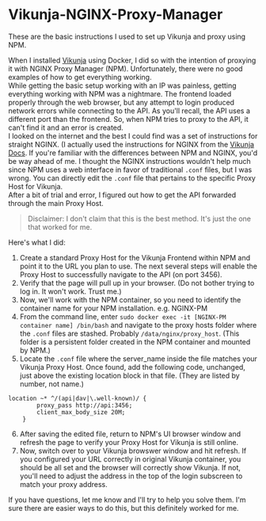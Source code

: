 # Vikunja-NGINX-Proxy-Manager

These are the basic instructions I used to set up Vikunja and proxy using NPM. 

When I installed [Vikunja](https://vikunja.io/) using Docker, I did so with the intention of proxying it with NGINX Proxy Manager (NPM). Unfortunately, there were no good examples of how to get everything working.  
While getting the basic setup working with an IP was painless, getting everything working with NPM was a nightmare. The frontend loaded properly through the web browser, but any attempt to login produced network errors while connecting to the API. As you'll recall, the API uses a different port than the frontend. So, when NPM tries to proxy to the API, it can't find it and an error is created.  
I looked on the internet and the best I could find was a set of instructions for straight NGINX. (I actually used the instructions for NGINX from the [Vikunja Docs](https://vikunja.io/docs/full-docker-example/#example-with-nginx-as-proxy). If you're familiar with the differences between NPM and NGINX, you'd be way ahead of me. I thought the NGINX instructions wouldn't help much since NPM uses a web interface in favor of traditional `.conf` files, but I was wrong.  You can directly edit the `.conf` file that pertains to the specific Proxy Host for Vikunja.  
After a bit of trial and error, I figured out how to get the API forwarded through the main Proxy Host.

>   Disclaimer: I don't claim that this is the best method. It's just the one that worked for me.

Here's what I did:
1. Create a standard Proxy Host for the Vikunja Frontend within NPM and point it to the URL you plan to use. The next several steps will enable the Proxy Host to successfully navigate to the API (on port 3456).
2. Verify that the page will pull up in your browser. (Do not bother trying to log in. It won't work. Trust me.)
3. Now, we'll work with the NPM container, so you need to identify the container name for your NPM installation. e.g. NGINX-PM
4. From the command line, enter `sudo docker exec -it [NGINX-PM container name] /bin/bash` and navigate to the proxy hosts folder where the `.conf` files are stashed. Probably `/data/nginx/proxy_host`. (This folder is a persistent folder created in the NPM container and mounted by NPM.)
5. Locate the `.conf` file where the server_name inside the file matches your Vikunja Proxy Host. Once found, add the following code, unchanged, just above the existing location block in that file. (They are listed by number, not name.)  
```
location ~* ^/(api|dav|\.well-known)/ {
        proxy_pass http://api:3456;
        client_max_body_size 20M;
    }
```
6. After saving the edited file, return to NPM's UI browser window and refresh the page to verify your Proxy Host for Vikunja is still online. 
7. Now, switch over to your Vikunja browswer window and hit refresh. If you configured your URL correctly in original Vikunja container, you should be all set and the browser will correctly show Vikunja. If not, you'll need to adjust the address in the top of the login subscreen to match your proxy address.


If you have questions, let me know and I'll try to help you solve them. I'm sure there are easier ways to do this, but this definitely worked for me.
